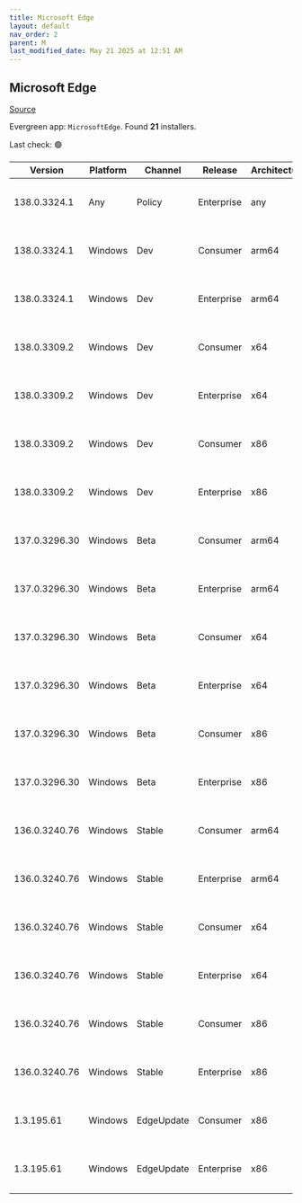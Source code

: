 ```yaml
---
title: Microsoft Edge
layout: default
nav_order: 2
parent: M
last_modified_date: May 21 2025 at 12:51 AM
---
```


## Microsoft Edge

[Source](https://www.microsoft.com/edge)

Evergreen app: `MicrosoftEdge`. Found **21** installers.

Last check: 🟢

| Version       | Platform | Channel    | Release    | Architecture | Hash                                                             | URI                                                                                                                                                                                                                                                                                                                      |
| ------------- | -------- | ---------- | ---------- | ------------ | ---------------------------------------------------------------- | ------------------------------------------------------------------------------------------------------------------------------------------------------------------------------------------------------------------------------------------------------------------------------------------------------------------------ |
| 138.0.3324.1  | Any      | Policy     | Enterprise | any          | D6D6CC4B5B1CADC8B65593C00EEEEA9E866133BE4F3F9FA5348825AFA000FD4E | [https://msedge.sf.dl.delivery.mp.microsoft.com/filestreamingservice/files/c0789602-6897-48a1-a6a8-06cd4957e342/MicrosoftEdgePolicyTemplates.cab](https://msedge.sf.dl.delivery.mp.microsoft.com/filestreamingservice/files/c0789602-6897-48a1-a6a8-06cd4957e342/MicrosoftEdgePolicyTemplates.cab)                       |
| 138.0.3324.1  | Windows  | Dev        | Consumer   | arm64        | D741465A541B57157A8C7930D6F26AD223D9EAA2A2179083B5CAD1DB3F3C1D5A | [https://msedge.sf.dl.delivery.mp.microsoft.com/filestreamingservice/files/85ba3129-709e-4d3d-9af0-546650bc81e8/MicrosoftEdgeDevEnterpriseARM64.msi](https://msedge.sf.dl.delivery.mp.microsoft.com/filestreamingservice/files/85ba3129-709e-4d3d-9af0-546650bc81e8/MicrosoftEdgeDevEnterpriseARM64.msi)                 |
| 138.0.3324.1  | Windows  | Dev        | Enterprise | arm64        | D741465A541B57157A8C7930D6F26AD223D9EAA2A2179083B5CAD1DB3F3C1D5A | [https://msedge.sf.dl.delivery.mp.microsoft.com/filestreamingservice/files/85ba3129-709e-4d3d-9af0-546650bc81e8/MicrosoftEdgeDevEnterpriseARM64.msi](https://msedge.sf.dl.delivery.mp.microsoft.com/filestreamingservice/files/85ba3129-709e-4d3d-9af0-546650bc81e8/MicrosoftEdgeDevEnterpriseARM64.msi)                 |
| 138.0.3309.2  | Windows  | Dev        | Consumer   | x64          | 3D0A8129BA9E5B286E62D90344DB1B6A6FBB455101F4B33DF4108EEDEF313BFB | [https://msedge.sf.dl.delivery.mp.microsoft.com/filestreamingservice/files/a6373839-2f45-43e7-ba7f-e7083fbdd03d/MicrosoftEdgeDevEnterpriseX64.msi](https://msedge.sf.dl.delivery.mp.microsoft.com/filestreamingservice/files/a6373839-2f45-43e7-ba7f-e7083fbdd03d/MicrosoftEdgeDevEnterpriseX64.msi)                     |
| 138.0.3309.2  | Windows  | Dev        | Enterprise | x64          | 3D0A8129BA9E5B286E62D90344DB1B6A6FBB455101F4B33DF4108EEDEF313BFB | [https://msedge.sf.dl.delivery.mp.microsoft.com/filestreamingservice/files/a6373839-2f45-43e7-ba7f-e7083fbdd03d/MicrosoftEdgeDevEnterpriseX64.msi](https://msedge.sf.dl.delivery.mp.microsoft.com/filestreamingservice/files/a6373839-2f45-43e7-ba7f-e7083fbdd03d/MicrosoftEdgeDevEnterpriseX64.msi)                     |
| 138.0.3309.2  | Windows  | Dev        | Consumer   | x86          | 0636665FBCB39837336212498DFD055BFAEC491F425A88F73795604664298745 | [https://msedge.sf.dl.delivery.mp.microsoft.com/filestreamingservice/files/0fa95ed5-d3d7-4538-b7a6-f624bc023683/MicrosoftEdgeDevEnterpriseX86.msi](https://msedge.sf.dl.delivery.mp.microsoft.com/filestreamingservice/files/0fa95ed5-d3d7-4538-b7a6-f624bc023683/MicrosoftEdgeDevEnterpriseX86.msi)                     |
| 138.0.3309.2  | Windows  | Dev        | Enterprise | x86          | 0636665FBCB39837336212498DFD055BFAEC491F425A88F73795604664298745 | [https://msedge.sf.dl.delivery.mp.microsoft.com/filestreamingservice/files/0fa95ed5-d3d7-4538-b7a6-f624bc023683/MicrosoftEdgeDevEnterpriseX86.msi](https://msedge.sf.dl.delivery.mp.microsoft.com/filestreamingservice/files/0fa95ed5-d3d7-4538-b7a6-f624bc023683/MicrosoftEdgeDevEnterpriseX86.msi)                     |
| 137.0.3296.30 | Windows  | Beta       | Consumer   | arm64        | 0689B6A0B2C22A3474D04413EFDFECDB634508AB75CB0C3006124CE218BE5DA0 | [https://msedge.sf.dl.delivery.mp.microsoft.com/filestreamingservice/files/877dd1f3-a3bf-4e1d-bdb1-70784c6265a6/MicrosoftEdgeBetaEnterpriseARM64.msi](https://msedge.sf.dl.delivery.mp.microsoft.com/filestreamingservice/files/877dd1f3-a3bf-4e1d-bdb1-70784c6265a6/MicrosoftEdgeBetaEnterpriseARM64.msi)               |
| 137.0.3296.30 | Windows  | Beta       | Enterprise | arm64        | 0689B6A0B2C22A3474D04413EFDFECDB634508AB75CB0C3006124CE218BE5DA0 | [https://msedge.sf.dl.delivery.mp.microsoft.com/filestreamingservice/files/877dd1f3-a3bf-4e1d-bdb1-70784c6265a6/MicrosoftEdgeBetaEnterpriseARM64.msi](https://msedge.sf.dl.delivery.mp.microsoft.com/filestreamingservice/files/877dd1f3-a3bf-4e1d-bdb1-70784c6265a6/MicrosoftEdgeBetaEnterpriseARM64.msi)               |
| 137.0.3296.30 | Windows  | Beta       | Consumer   | x64          | B048EB244F269A970435C92AD4643C4688C19C8FDD9EA18E6332EEB51726607D | [https://msedge.sf.dl.delivery.mp.microsoft.com/filestreamingservice/files/4f8b2fd5-5bc8-4441-8797-8d71a4a98724/MicrosoftEdgeBetaEnterpriseX64.msi](https://msedge.sf.dl.delivery.mp.microsoft.com/filestreamingservice/files/4f8b2fd5-5bc8-4441-8797-8d71a4a98724/MicrosoftEdgeBetaEnterpriseX64.msi)                   |
| 137.0.3296.30 | Windows  | Beta       | Enterprise | x64          | B048EB244F269A970435C92AD4643C4688C19C8FDD9EA18E6332EEB51726607D | [https://msedge.sf.dl.delivery.mp.microsoft.com/filestreamingservice/files/4f8b2fd5-5bc8-4441-8797-8d71a4a98724/MicrosoftEdgeBetaEnterpriseX64.msi](https://msedge.sf.dl.delivery.mp.microsoft.com/filestreamingservice/files/4f8b2fd5-5bc8-4441-8797-8d71a4a98724/MicrosoftEdgeBetaEnterpriseX64.msi)                   |
| 137.0.3296.30 | Windows  | Beta       | Consumer   | x86          | A0EBF3E2717DBD02D17CDFEE28AFA047A21DA8B2D21F622C4B1C66CBA8026488 | [https://msedge.sf.dl.delivery.mp.microsoft.com/filestreamingservice/files/9a85bba0-11f6-4d8f-a803-631bd1447448/MicrosoftEdgeBetaEnterpriseX86.msi](https://msedge.sf.dl.delivery.mp.microsoft.com/filestreamingservice/files/9a85bba0-11f6-4d8f-a803-631bd1447448/MicrosoftEdgeBetaEnterpriseX86.msi)                   |
| 137.0.3296.30 | Windows  | Beta       | Enterprise | x86          | A0EBF3E2717DBD02D17CDFEE28AFA047A21DA8B2D21F622C4B1C66CBA8026488 | [https://msedge.sf.dl.delivery.mp.microsoft.com/filestreamingservice/files/9a85bba0-11f6-4d8f-a803-631bd1447448/MicrosoftEdgeBetaEnterpriseX86.msi](https://msedge.sf.dl.delivery.mp.microsoft.com/filestreamingservice/files/9a85bba0-11f6-4d8f-a803-631bd1447448/MicrosoftEdgeBetaEnterpriseX86.msi)                   |
| 136.0.3240.76 | Windows  | Stable     | Consumer   | arm64        | E7A9AF45169AC12D5CCFD9F4525C06E052D9A5DE69FA7C434D507F387093914C | [https://msedge.sf.dl.delivery.mp.microsoft.com/filestreamingservice/files/0b0f7fd3-d41b-4f3a-a615-b3ce659ec82f/MicrosoftEdgeEnterpriseARM64.msi](https://msedge.sf.dl.delivery.mp.microsoft.com/filestreamingservice/files/0b0f7fd3-d41b-4f3a-a615-b3ce659ec82f/MicrosoftEdgeEnterpriseARM64.msi)                       |
| 136.0.3240.76 | Windows  | Stable     | Enterprise | arm64        | E7A9AF45169AC12D5CCFD9F4525C06E052D9A5DE69FA7C434D507F387093914C | [https://msedge.sf.dl.delivery.mp.microsoft.com/filestreamingservice/files/0b0f7fd3-d41b-4f3a-a615-b3ce659ec82f/MicrosoftEdgeEnterpriseARM64.msi](https://msedge.sf.dl.delivery.mp.microsoft.com/filestreamingservice/files/0b0f7fd3-d41b-4f3a-a615-b3ce659ec82f/MicrosoftEdgeEnterpriseARM64.msi)                       |
| 136.0.3240.76 | Windows  | Stable     | Consumer   | x64          | 3FCBE14FE37A7C3C9D41958782FB87945D5CE04A4E5A0FFB0BB17217560C866E | [https://msedge.sf.dl.delivery.mp.microsoft.com/filestreamingservice/files/79c5e893-f4f8-4c4b-87fe-85e97d023d1f/MicrosoftEdgeEnterpriseX64.msi](https://msedge.sf.dl.delivery.mp.microsoft.com/filestreamingservice/files/79c5e893-f4f8-4c4b-87fe-85e97d023d1f/MicrosoftEdgeEnterpriseX64.msi)                           |
| 136.0.3240.76 | Windows  | Stable     | Enterprise | x64          | 3FCBE14FE37A7C3C9D41958782FB87945D5CE04A4E5A0FFB0BB17217560C866E | [https://msedge.sf.dl.delivery.mp.microsoft.com/filestreamingservice/files/79c5e893-f4f8-4c4b-87fe-85e97d023d1f/MicrosoftEdgeEnterpriseX64.msi](https://msedge.sf.dl.delivery.mp.microsoft.com/filestreamingservice/files/79c5e893-f4f8-4c4b-87fe-85e97d023d1f/MicrosoftEdgeEnterpriseX64.msi)                           |
| 136.0.3240.76 | Windows  | Stable     | Consumer   | x86          | B5124B228BD9FB9D4690E9FD5BFEDF7702F5D1325C2F80E7997E850FBA78A646 | [https://msedge.sf.dl.delivery.mp.microsoft.com/filestreamingservice/files/d53ddd75-16f1-4369-88e9-f4338283af8f/MicrosoftEdgeEnterpriseX86.msi](https://msedge.sf.dl.delivery.mp.microsoft.com/filestreamingservice/files/d53ddd75-16f1-4369-88e9-f4338283af8f/MicrosoftEdgeEnterpriseX86.msi)                           |
| 136.0.3240.76 | Windows  | Stable     | Enterprise | x86          | B5124B228BD9FB9D4690E9FD5BFEDF7702F5D1325C2F80E7997E850FBA78A646 | [https://msedge.sf.dl.delivery.mp.microsoft.com/filestreamingservice/files/d53ddd75-16f1-4369-88e9-f4338283af8f/MicrosoftEdgeEnterpriseX86.msi](https://msedge.sf.dl.delivery.mp.microsoft.com/filestreamingservice/files/d53ddd75-16f1-4369-88e9-f4338283af8f/MicrosoftEdgeEnterpriseX86.msi)                           |
| 1.3.195.61    | Windows  | EdgeUpdate | Consumer   | x86          | 3D22756C17A551C5E3A840325B8944050638F6A420FE55167FC95D4915A8A72B | [https://msedge.sf.dl.delivery.mp.microsoft.com/filestreamingservice/files/ec3ff1fd-22bc-4da6-b8b3-b697d357a931/MicrosoftEdgeUpdateSetup_X86_1.3.195.61.exe](https://msedge.sf.dl.delivery.mp.microsoft.com/filestreamingservice/files/ec3ff1fd-22bc-4da6-b8b3-b697d357a931/MicrosoftEdgeUpdateSetup_X86_1.3.195.61.exe) |
| 1.3.195.61    | Windows  | EdgeUpdate | Enterprise | x86          | 3D22756C17A551C5E3A840325B8944050638F6A420FE55167FC95D4915A8A72B | [https://msedge.sf.dl.delivery.mp.microsoft.com/filestreamingservice/files/ec3ff1fd-22bc-4da6-b8b3-b697d357a931/MicrosoftEdgeUpdateSetup_X86_1.3.195.61.exe](https://msedge.sf.dl.delivery.mp.microsoft.com/filestreamingservice/files/ec3ff1fd-22bc-4da6-b8b3-b697d357a931/MicrosoftEdgeUpdateSetup_X86_1.3.195.61.exe) |
